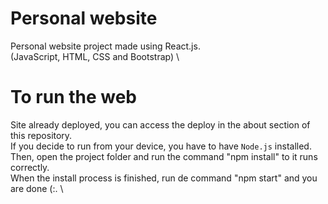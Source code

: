 # Personal website

Personal website project made using React.js. \
(JavaScript, HTML, CSS and Bootstrap) \

# To run the web

Site already deployed, you can access the deploy in the about section of this repository. \
If you decide to run from your device, you have to have `Node.js` installed. \
Then, open the project folder and run the command "npm install" to it runs correctly. \
When the install process is finished, run de command "npm start" and you are done (:. \